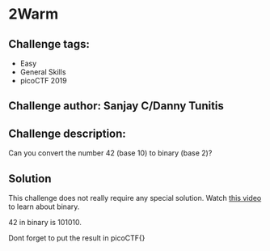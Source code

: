 # 2Warm
## Challenge tags:
- Easy
- General Skills
- picoCTF 2019

## Challenge author: Sanjay C/Danny Tunitis
## Challenge description:
Can you convert the number 42 (base 10) to binary (base 2)?

## Solution
This challenge does not really require any special solution. Watch [this video](https://youtu.be/rsxT4FfRBaM?si=9GJ4_CSV9oNNHfa1) to learn about binary. 

42 in binary is 101010.

Dont forget to put the result in picoCTF{}
